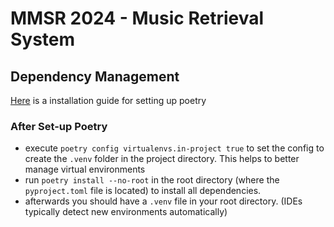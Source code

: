 # MMSR 2024 - Music Retrieval System

## Dependency Management

[Here](https://python-poetry.org/) is a installation guide for setting up poetry

### After Set-up Poetry

- execute `poetry config virtualenvs.in-project true` to set the config to create the `.venv` folder in the project directory. This helps to better manage virtual environments
- run `poetry install --no-root` in the root directory (where the `pyproject.toml` file is located) to install all dependencies.
- afterwards you should have a `.venv` file in your root directory. (IDEs typically detect new environments automatically)